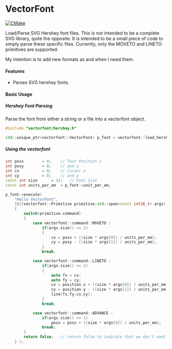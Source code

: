 # VectorFont
[![CMake](https://github.com/adrian-purser/vectorfont/actions/workflows/cmake.yml/badge.svg)](https://github.com/adrian-purser/vectorfont/actions/workflows/cmake.yml)

Load/Parse SVG Hershey font files. This is not intended to be a complete SVG library, quite the opposite. It is intended to be a small piece of code to simply parse these specific files. Currently, only the MOVETO and LINETO primitives are supported.

My intention is to add new formats as and when I need them.

#### Features

 - Parses SVG hershey fonts.

#### Basic Usage

##### Hershey Font Parsing

Parse the font from either a string or a file into a vectorfont object.

```C++
#include "vectorfont/hershey.h"

std::unique_ptr<vectorfont::VectorFont> p_font = vectorfont::load_hershey_font("hershey_sans.svg");

```

##### Using the vectorfont

```C++
int posx		= 0;	// Text Position x
int posy		= 0;	// and y
int cx 			= 0;	// Cursor x
int cy			= 0;	// and y
const int size		= 32;	// Font Size
const int units_per_em	= p_font->unit_per_em; 

p_font->execute(
	"Hello VectorFont",
	[&](vectorfont::Primitive primitive,std::span<const int16_t> args)->bool
	{
		switch(primitive.command)
		{
			case vectorfont::command::MOVETO :
				if(args.size() >= 2)
				{
					cx = posx + ((size * args[0]) / units_per_em);
					cy = posy - ((size * args[1]) / units_per_em);
				}
				break;

			case vectorfont::command::LINETO :
				if(args.size() >= 2)
				{
					auto fx = cx;
					auto fy = cy;
					cx = position.x + ((size * args[0]) / units_per_em);
					cy = position.y - ((size * args[1]) / units_per_em);
					line(fx,fy,cx,cy);
				}
				break;

			case vectorfont::command::ADVANCE :
				if(args.size() >= 1)
					posx = posx + ((size * args[0]) / units_per_em);
				break;
		}
		return false;	// return false to indicate that we don't want to stop being called back.
	} );
```


